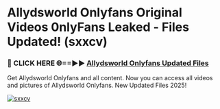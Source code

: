 # Allydsworld Onlyfans Original Videos 0nlyFans Leaked - Files Updated! (sxxcv)

<h3>🔴 CLICK HERE 🌐==►► <a href="https://tinyurl.com/2m67pmp6" rel="nofollow">Allydsworld Onlyfans Updated Files</a></h3>

Get Allydsworld Onlyfans and all content. Now you can access all videos and pictures of Allydsworld Onlyfans. New Updated Files 2025!

[![sxxcv](https://i.imgur.com/H4QAA4z.gif)](https://tinyurl.com/2m67pmp6)